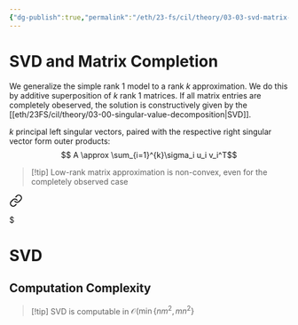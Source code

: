 ```yaml
---
{"dg-publish":true,"permalink":"/eth/23-fs/cil/theory/03-03-svd-matrix-completion/","tags":["eth/cil/theory"],"created":"","updated":""}
---
```


# SVD and Matrix Completion
We generalize the simple rank 1 model to a rank $k$ approximation.
We do this by additive superposition of $k$ rank 1 matrices.
If all matrix entries are completely obeserved, the solution is constructively given by the [[eth/23FS/cil/theory/03-00-singular-value-decomposition\|SVD]].

$k$ principal left singular vectors, paired with the respective right singular vector form outer products:
$$
A \approx \sum_{i=1}^{k}\sigma_i u_i v_i^T$$
>[!tip] Low-rank matrix approximation is non-convex, even for the completely observed case


<div class="transclusion internal-embed is-loaded"><a class="markdown-embed-link" href="/eth/23-fs/cil/theory/03-00-singular-value-decomposition/#computation-complexity" aria-label="Open link"><svg xmlns="http://www.w3.org/2000/svg" width="24" height="24" viewBox="0 0 24 24" fill="none" stroke="currentColor" stroke-width="2" stroke-linecap="round" stroke-linejoin="round" class="svg-icon lucide-link"><path d="M10 13a5 5 0 0 0 7.54.54l3-3a5 5 0 0 0-7.07-7.07l-1.72 1.71"></path><path d="M14 11a5 5 0 0 0-7.54-.54l-3 3a5 5 0 0 0 7.07 7.07l1.71-1.71"></path></svg></a><div class="markdown-embed">

$<div class="markdown-embed-title">

# SVD

</div>


## Computation Complexity
>[!tip] SVD is computable in $\mathcal{O}(\min\{nm^2, mn^2\}$



</div></div>

